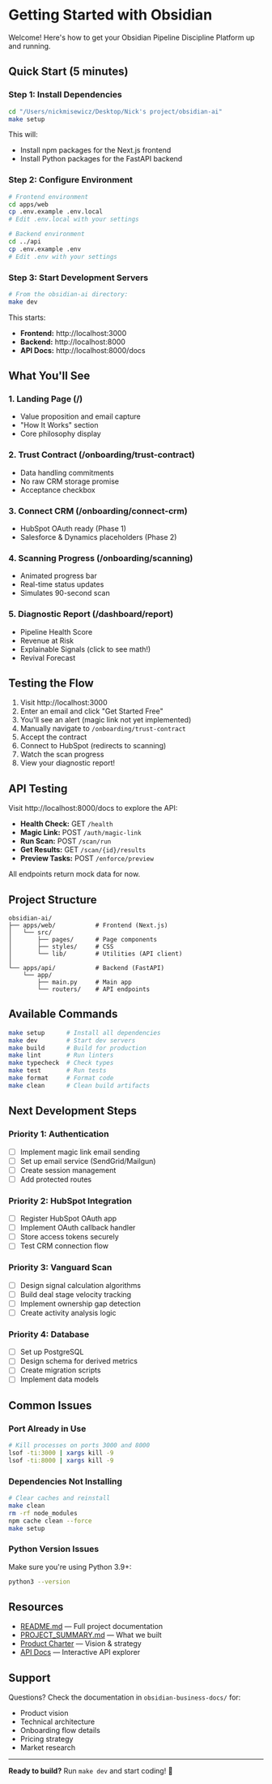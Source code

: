 # Getting Started with Obsidian

Welcome! Here's how to get your Obsidian Pipeline Discipline Platform up and running.

## Quick Start (5 minutes)

### Step 1: Install Dependencies

```bash
cd "/Users/nickmisewicz/Desktop/Nick's project/obsidian-ai"
make setup
```

This will:
- Install npm packages for the Next.js frontend
- Install Python packages for the FastAPI backend

### Step 2: Configure Environment

```bash
# Frontend environment
cd apps/web
cp .env.example .env.local
# Edit .env.local with your settings

# Backend environment
cd ../api
cp .env.example .env
# Edit .env with your settings
```

### Step 3: Start Development Servers

```bash
# From the obsidian-ai directory:
make dev
```

This starts:
- **Frontend:** http://localhost:3000
- **Backend:** http://localhost:8000
- **API Docs:** http://localhost:8000/docs

## What You'll See

### 1. Landing Page (/)
- Value proposition and email capture
- "How It Works" section
- Core philosophy display

### 2. Trust Contract (/onboarding/trust-contract)
- Data handling commitments
- No raw CRM storage promise
- Acceptance checkbox

### 3. Connect CRM (/onboarding/connect-crm)
- HubSpot OAuth ready (Phase 1)
- Salesforce & Dynamics placeholders (Phase 2)

### 4. Scanning Progress (/onboarding/scanning)
- Animated progress bar
- Real-time status updates
- Simulates 90-second scan

### 5. Diagnostic Report (/dashboard/report)
- Pipeline Health Score
- Revenue at Risk
- Explainable Signals (click to see math!)
- Revival Forecast

## Testing the Flow

1. Visit http://localhost:3000
2. Enter an email and click "Get Started Free"
3. You'll see an alert (magic link not yet implemented)
4. Manually navigate to `/onboarding/trust-contract`
5. Accept the contract
6. Connect to HubSpot (redirects to scanning)
7. Watch the scan progress
8. View your diagnostic report!

## API Testing

Visit http://localhost:8000/docs to explore the API:

- **Health Check:** GET `/health`
- **Magic Link:** POST `/auth/magic-link`
- **Run Scan:** POST `/scan/run`
- **Get Results:** GET `/scan/{id}/results`
- **Preview Tasks:** POST `/enforce/preview`

All endpoints return mock data for now.

## Project Structure

```
obsidian-ai/
├── apps/web/           # Frontend (Next.js)
│   └── src/
│       ├── pages/      # Page components
│       ├── styles/     # CSS
│       └── lib/        # Utilities (API client)
│
└── apps/api/           # Backend (FastAPI)
    └── app/
        ├── main.py     # Main app
        └── routers/    # API endpoints
```

## Available Commands

```bash
make setup      # Install all dependencies
make dev        # Start dev servers
make build      # Build for production
make lint       # Run linters
make typecheck  # Check types
make test       # Run tests
make format     # Format code
make clean      # Clean build artifacts
```

## Next Development Steps

### Priority 1: Authentication
- [ ] Implement magic link email sending
- [ ] Set up email service (SendGrid/Mailgun)
- [ ] Create session management
- [ ] Add protected routes

### Priority 2: HubSpot Integration
- [ ] Register HubSpot OAuth app
- [ ] Implement OAuth callback handler
- [ ] Store access tokens securely
- [ ] Test CRM connection flow

### Priority 3: Vanguard Scan
- [ ] Design signal calculation algorithms
- [ ] Build deal stage velocity tracking
- [ ] Implement ownership gap detection
- [ ] Create activity analysis logic

### Priority 4: Database
- [ ] Set up PostgreSQL
- [ ] Design schema for derived metrics
- [ ] Create migration scripts
- [ ] Implement data models

## Common Issues

### Port Already in Use
```bash
# Kill processes on ports 3000 and 8000
lsof -ti:3000 | xargs kill -9
lsof -ti:8000 | xargs kill -9
```

### Dependencies Not Installing
```bash
# Clear caches and reinstall
make clean
rm -rf node_modules
npm cache clean --force
make setup
```

### Python Version Issues
Make sure you're using Python 3.9+:
```bash
python3 --version
```

## Resources

- [README.md](README.md) — Full project documentation
- [PROJECT_SUMMARY.md](PROJECT_SUMMARY.md) — What we built
- [Product Charter](obsidian-business-docs/Obsidian_Product_Charter.md) — Vision & strategy
- [API Docs](http://localhost:8000/docs) — Interactive API explorer

## Support

Questions? Check the documentation in `obsidian-business-docs/` for:
- Product vision
- Technical architecture
- Onboarding flow details
- Pricing strategy
- Market research

---

**Ready to build?** Run `make dev` and start coding! 🚀
